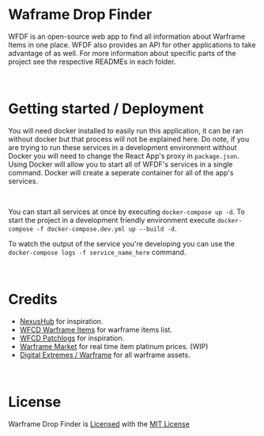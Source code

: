 # Waframe Drop Finder
WFDF is an open-source web app to find all information about Warframe Items in one place. WFDF also provides an API for other applications to take advantage of as well. For more information about specific parts of the project see the respective READMEs in each folder.

<br />

# Getting started / Deployment
You will need docker installed to easily run this application, it can be ran without docker but that process will not be explained here. Do note, if you are trying to run these services in a development environment without Docker you will need to change the React App's proxy in `package.json`. Using Docker will allow you to start all of WFDF's services in a single command. Docker will create a seperate container for all of the app's services.

<br />

You can start all services at once by executing `docker-compose up -d`. To start the project in a development friendly environment execute `docker-compose -f docker-compose.dev.yml up --build -d`. 

To watch the output of the service you're developing you can use the `docker-compose logs -f service_name_here` command.

<br />

# Credits
- [NexusHub](https://github.com/nexus-devs/NexusHub) for inspiration.
- [WFCD Warframe Items](https://github.com/WFCD/warframe-items) for warframe items list.
- [WFCD Patchlogs](https://github.com/WFCD/warframe-patchlogs) for inspiration.
- [Warframe Market](https://warframe.market/) for real time item platinum prices. (WIP)
- [Digital Extremes / Warframe](https://www.warframe.com/landing) for all warframe assets.

<br />

# License
Warframe Drop Finder is [Licensed](/LICENSE) with the [MIT License](https://spdx.org/licenses/MIT.html)
